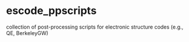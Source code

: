 # escode_ppscripts
collection of post-processing scripts for electronic structure codes (e.g., QE, BerkeleyGW)
